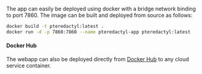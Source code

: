 The app can easily be deployed using docker with a bridge network binding to port 7860. The image can be built and deployed from source as follows:

```sh
docker build -t pteredactyl:latest .
docker run -d -p 7860:7860 --name pteredactyl-app pteredactyl:latest
```
####  Docker Hub

The webapp can also be deployed directly from [Docker Hub](https://registry.hub.docker.com/r/mattstammers/pteredactyl) to any cloud service container.
